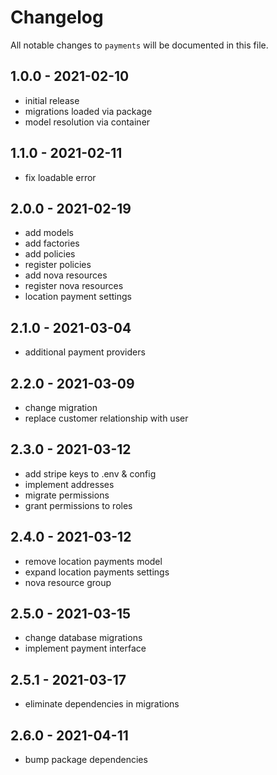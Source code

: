 # Changelog

All notable changes to `payments` will be documented in this file.

## 1.0.0 - 2021-02-10

- initial release
- migrations loaded via package
- model resolution via container

## 1.1.0 - 2021-02-11

- fix loadable error

## 2.0.0 - 2021-02-19

- add models
- add factories
- add policies
- register policies
- add nova resources
- register nova resources
- location payment settings

## 2.1.0 - 2021-03-04

- additional payment providers

## 2.2.0 - 2021-03-09

- change migration
- replace customer relationship with user

## 2.3.0 - 2021-03-12

- add stripe keys to .env & config
- implement addresses
- migrate permissions
- grant permissions to roles

## 2.4.0 - 2021-03-12

- remove location payments model
- expand location payments settings
- nova resource group

## 2.5.0 - 2021-03-15

- change database migrations
- implement payment interface

## 2.5.1 - 2021-03-17

- eliminate dependencies in migrations

## 2.6.0 - 2021-04-11

- bump package dependencies
